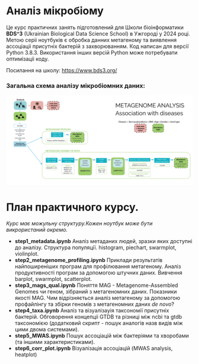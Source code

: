# Аналіз мікробіому
Це курс практичних занять підготовлений для Школи біоінформатики <b>BDS^3</b> (Ukrainian Biological Data Science School) в Ужгороді у 2024 році.
Метою серіі ноутбуків є обробка данних метагеному та виявлення ассоціаціі присутніх бактерій з захворюванням.
Код написан для версії Python 3.8.3. Використання інших версій Python може потребувати оптимізаціі коду.

Посилання на школу: https://www.bds3.org/

<h3>Загальна схема аналізу мікробіомних даних:</h3>

![alt text](pics/general_pipeline-01.png)

<h1>План практичного курсу.</h1> 

<i>Курс має можульну структуру.Кожен ноутбук може бути викрористаний окремо.</i>

- <b>step1_metadata.ipynb</b>
Аналіз метаданих людей, зразки яких доступні до аналізу. Структура популяції. histogram, piechart, swarmplot, violinplot. 
- <b>step2_metagenome_profiling.ipynb</b>
Приклади результатів найпоширеніших програм для профілювання метагеному. Аналіз продуктивності програм за допомогою штучних даних. Вивчення barplot, swarmplot, scatterplot.
- <b>step3_mags_qual.ipynb</b>
Поняття MAG - Metagenome-Assembled Genomes чи геном, зібраний з метагеномних даних. Показники якості MAG. Чим відрізняється аналіз метагеному за допомогою профайлінгу та збірки геномів з метагеномних даних <i>de novo</i>?
- <b>step4_taxa.ipynb</b>
Аналіз та візуалізауія таксономії присутніх бактерій. Обговорення концепціі GTDB та різниці між ncbi та gtdb таксономією (додатковий скрипт - пошук аналогів назв видів між цими двома системами).
- <b>step5_MWAS.ipynb</b>
Пошук ассоціацій між бактеріями та хворобами (та іншими характеристиками).
- <b>step6_corr_plot.ipynb</b>
Візуалізація ассоціацій (MWAS analysis, heatplot)

